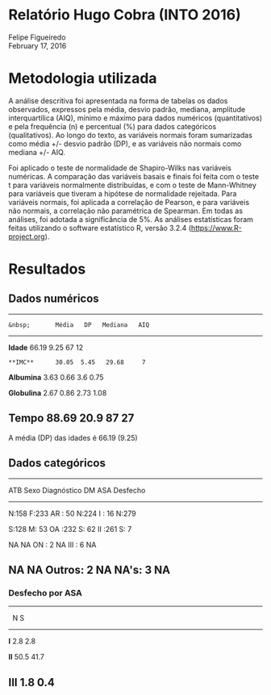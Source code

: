 # Relatório Hugo Cobra (INTO 2016)
Felipe Figueiredo  
February 17, 2016  



# Metodologia utilizada

A análise descritiva foi apresentada na forma de tabelas os dados observados, expressos pela média, desvio padrão, mediana, amplitude interquartílica (AIQ), mínimo e máximo para dados numéricos (quantitativos) e pela frequência (n) e percentual (%) para dados categóricos (qualitativos). Ao longo do texto, as variáveis normais foram sumarizadas como média +/- desvio padrão (DP), e as variáveis não normais como mediana +/- AIQ.

Foi aplicado o teste de normalidade de Shapiro-Wilks nas variáveis numéricas. A comparação das variáveis basais e finais foi feita com o teste t para variáveis normalmente distribuídas, e com o teste de Mann-Whitney para variáveis que tiveram a hipótese de normalidade rejeitada. Para variáveis normais, foi aplicada a correlação de Pearson, e para variáveis não normais, a correlação não paramétrica de Spearman. Em todas as análises, foi adotada a significância de 5%. As análises estatísticas foram feitas utilizando o software estatístico R, versão 3.2.4 (https://www.R-project.org).

# Resultados

## Dados numéricos


--------------------------------------------
    &nbsp;       Média   DP   Mediana   AIQ 
--------------- ------- ---- --------- -----
   **Idade**     66.19  9.25    67      12  

    **IMC**      30.05  5.45   29.68     7  

 **Albumina**    3.63   0.66    3.6    0.75 

 **Globulina**   2.67   0.86   2.73    1.08 

   **Tempo**     88.69  20.9    87      27  
--------------------------------------------

A média (DP) das idades é 66.19 (9.25)

## Dados categóricos


---------------------------------------------------
 ATB   Sexo   Diagnóstico   DM     ASA    Desfecho 
----- ------ ------------- ----- ------- ----------
N:158 F:233     AR : 50    N:224 I : 16    N:279   

S:128 M: 53     OA :232    S: 62 II :261    S: 7   

 NA     NA      ON : 2      NA   III : 6     NA    

 NA     NA     Outros: 2    NA   NA's: 3     NA    
---------------------------------------------------




### Desfecho por ASA


-------------------
 &nbsp;    N    S  
--------- ---- ----
  **I**   2.8  2.8 

 **II**   50.5 41.7

 **III**  1.8  0.4 
-------------------

